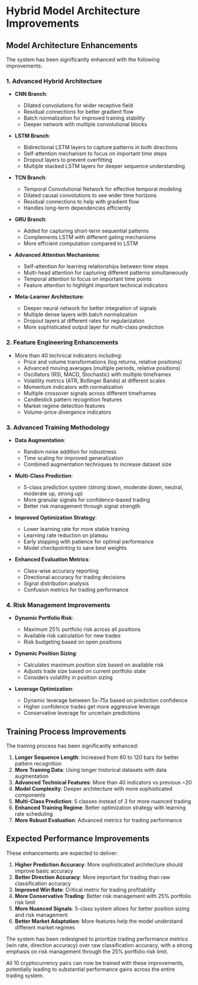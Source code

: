 # Hybrid Model Architecture Improvements

## Model Architecture Enhancements

The system has been significantly enhanced with the following improvements:

### 1. Advanced Hybrid Architecture
- **CNN Branch**: 
  - Dilated convolutions for wider receptive field
  - Residual connections for better gradient flow
  - Batch normalization for improved training stability
  - Deeper network with multiple convolutional blocks

- **LSTM Branch**:
  - Bidirectional LSTM layers to capture patterns in both directions
  - Self-attention mechanism to focus on important time steps
  - Dropout layers to prevent overfitting
  - Multiple stacked LSTM layers for deeper sequence understanding

- **TCN Branch**:
  - Temporal Convolutional Network for effective temporal modeling
  - Dilated causal convolutions to see wider time horizons
  - Residual connections to help with gradient flow
  - Handles long-term dependencies efficiently

- **GRU Branch**:
  - Added for capturing short-term sequential patterns
  - Complements LSTM with different gating mechanisms
  - More efficient computation compared to LSTM

- **Advanced Attention Mechanisms**:
  - Self-attention for learning relationships between time steps
  - Multi-head attention for capturing different patterns simultaneously
  - Temporal attention to focus on important time points
  - Feature attention to highlight important technical indicators

- **Meta-Learner Architecture**:
  - Deeper neural network for better integration of signals
  - Multiple dense layers with batch normalization
  - Dropout layers at different rates for regularization
  - More sophisticated output layer for multi-class prediction

### 2. Feature Engineering Enhancements
- More than 40 technical indicators including:
  - Price and volume transformations (log returns, relative positions)
  - Advanced moving averages (multiple periods, relative positions)
  - Oscillators (RSI, MACD, Stochastic) with multiple timeframes
  - Volatility metrics (ATR, Bollinger Bands) at different scales
  - Momentum indicators with normalization
  - Multiple crossover signals across different timeframes
  - Candlestick pattern recognition features
  - Market regime detection features
  - Volume-price divergence indicators

### 3. Advanced Training Methodology
- **Data Augmentation**:
  - Random noise addition for robustness
  - Time scaling for improved generalization
  - Combined augmentation techniques to increase dataset size

- **Multi-Class Prediction**:
  - 5-class prediction system (strong down, moderate down, neutral, moderate up, strong up)
  - More granular signals for confidence-based trading
  - Better risk management through signal strength

- **Improved Optimization Strategy**:
  - Lower learning rate for more stable training
  - Learning rate reduction on plateau
  - Early stopping with patience for optimal performance
  - Model checkpointing to save best weights

- **Enhanced Evaluation Metrics**:
  - Class-wise accuracy reporting
  - Directional accuracy for trading decisions
  - Signal distribution analysis
  - Confusion metrics for trading performance

### 4. Risk Management Improvements
- **Dynamic Portfolio Risk**:
  - Maximum 25% portfolio risk across all positions
  - Available risk calculation for new trades
  - Risk budgeting based on open positions

- **Dynamic Position Sizing**:
  - Calculates maximum position size based on available risk
  - Adjusts trade size based on current portfolio state
  - Considers volatility in position sizing

- **Leverage Optimization**:
  - Dynamic leverage between 5x-75x based on prediction confidence
  - Higher confidence trades get more aggressive leverage
  - Conservative leverage for uncertain predictions

## Training Process Improvements

The training process has been significantly enhanced:

1. **Longer Sequence Length**: Increased from 60 to 120 bars for better pattern recognition
2. **More Training Data**: Using longer historical datasets with data augmentation
3. **Advanced Technical Features**: More than 40 indicators vs previous ~20
4. **Model Complexity**: Deeper architecture with more sophisticated components
5. **Multi-Class Prediction**: 5 classes instead of 3 for more nuanced trading
6. **Enhanced Training Regime**: Better optimization strategy with learning rate scheduling
7. **More Robust Evaluation**: Advanced metrics for trading performance

## Expected Performance Improvements

These enhancements are expected to deliver:

1. **Higher Prediction Accuracy**: More sophisticated architecture should improve basic accuracy
2. **Better Direction Accuracy**: More important for trading than raw classification accuracy
3. **Improved Win Rate**: Critical metric for trading profitability
4. **More Conservative Trading**: Better risk management with 25% portfolio risk limit
5. **More Nuanced Signals**: 5-class system allows for better position sizing and risk management
6. **Better Market Adaptation**: More features help the model understand different market regimes

The system has been redesigned to prioritize trading performance metrics (win rate, direction accuracy) over raw classification accuracy, with a strong emphasis on risk management through the 25% portfolio risk limit.

All 10 cryptocurrency pairs can now be trained with these improvements, potentially leading to substantial performance gains across the entire trading system.